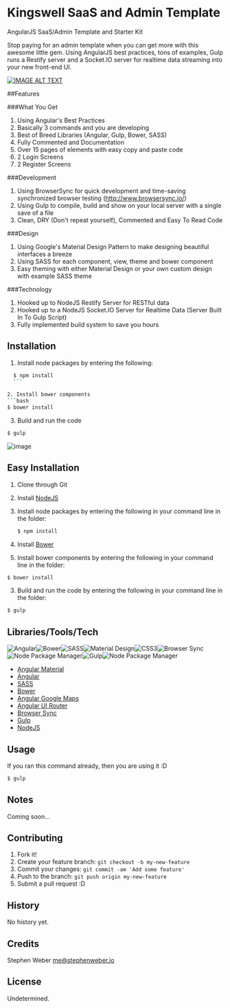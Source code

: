 # Kingswell SaaS and Admin Template
AngularJS SaaS/Admin Template and Starter Kit

Stop paying for an admin template when you can get more with this awesome little gem. Using AngularJS best practices, tons of examples, Gulp runs a Restify server and a Socket.IO server for realtime data streaming into your new front-end UI.

[![IMAGE ALT TEXT](http://img.youtube.com/vi/O0bRIxzrKHQ/0.jpg)](http://www.youtube.com/watch?v=O0bRIxzrKHQ "Kingswell SaaS/Admin Template")

##Features

###What You Get
1. Using Angular's Best Practices
2. Basically 3 commands and you are developing
3. Best of Breed Libraries (Angular, Gulp, Bower, SASS)
4. Fully Commented and Documentation
5. Over 15 pages of elements with easy copy and paste code
6. 2 Login Screens
7. 2 Register Screens

###Development
1. Using BrowserSync for quick development and time-saving synchronized browser testing (http://www.browsersync.io/)
2. Using Gulp to compile, build and show on your local server with a single save of a file
3. Clean, DRY (Don't repeat yourself), Commented and Easy To Read Code

###Design
1. Using Google's Material Design Pattern to make designing beautiful interfaces a breeze
2. Using SASS for each component, view, theme and bower component
3. Easy theming with either Material Design or your own custom design with example SASS theme

###Technology
1. Hooked up to NodeJS Restify Server for RESTful data
2. Hooked up to a NodeJS Socket.IO Server for Realtime Data (Server Built In To Gulp Script)
3. Fully implemented build system to save you hours

## Installation

1. Install node packages by entering the following:
  ```bash
    $ npm install
    ```
   
2. Install bower components
  ```bash
  $ bower install
  ```
   
3. Build and run the code
  ```bash
  $ gulp
  ```
![image](http://stephenweber.io/yelp-redesign/docs/gulp.gif)

## Easy Installation

1. Clone through Git

2. Install [NodeJS](https://nodejs.org/download/)

3. Install node packages by entering the following in your command line in the folder:
   ```bash
   $ npm install
   ```
   
4. Install [Bower](http://bower.io/#install-bower)
   
5. Install bower components by entering the following in your command line in the folder:
  ```bash
  $ bower install
  ```

3. Build and run the code by entering the following in your command line in the folder: 
  ```bash
  $ gulp
  ```

## Libraries/Tools/Tech
![Angular](http://stephenweber.io/yelp-redesign/docs/angular.png)![Bower](http://stephenweber.io/yelp-redesign/docs/bower.png)![SASS](http://stephenweber.io/yelp-redesign/docs/sass.png)![Material Design](http://stephenweber.io/yelp-redesign/docs/material_design.png)![CSS3](http://stephenweber.io/yelp-redesign/docs/css3.png)![Browser Sync](http://stephenweber.io/yelp-redesign/docs/browser_sync.png)![Node Package Manager](http://stephenweber.io/yelp-redesign/docs/npm.png)![Gulp](http://stephenweber.io/yelp-redesign/docs/gulp.png)![Node Package Manager](http://stephenweber.io/yelp-redesign/docs/npm.png)

* [Angular Material](https://material.angularjs.org)
* [Angular](https://angularjs.org)
* [SASS](http://sass-lang.com)
* [Bower](http://bower.io)
* [Angular Google Maps](http://angular-ui.github.io/angular-google-maps)
* [Angular UI Router](http://angular-ui.github.io/ui-router/site)
* [Browser Sync](http://www.browsersync.io)
* [Gulp](http://gulpjs.com)
* [NodeJS](https://nodejs.org)


## Usage

If you ran this command already, then you are using it :D

```bash
$ gulp
```

## Notes

Coming soon...

## Contributing

1. Fork it!
2. Create your feature branch: `git checkout -b my-new-feature`
3. Commit your changes: `git commit -am 'Add some feature'`
4. Push to the branch: `git push origin my-new-feature`
5. Submit a pull request :D

## History

No history yet.

## Credits

Stephen Weber <me@stephenweber.io>

## License

Undetermined.

